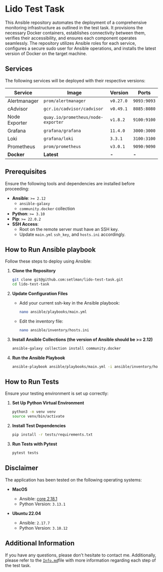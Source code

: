 # Lido Test Task

This Ansible repository automates the deployment of a comprehensive monitoring infrastructure as outlined in the test task. It provisions the necessary Docker containers, establishes connectivity between them, verifies their accessibility, and ensures each component operates seamlessly. The repository utilizes Ansible roles for each service, configures a secure sudo user for Ansible operations, and installs the latest version of Docker on the target machine.

## Services

The following services will be deployed with their respective versions:

| Service          | Image                                    | Version  | Ports                                 |
|------------------|------------------------------------------|----------|---------------------------------------|
| Alertmanager     | `prom/alertmanager`                      | `v0.27.0`| `9093:9093`                           |
| cAdvisor         | `gcr.io/cadvisor/cadvisor`               | `v0.49.1`| `8085:8080`                           |
| Node Exporter    | `quay.io/prometheus/node-exporter`        | `v1.8.2` | `9100:9100`                           |
| Grafana          | `grafana/grafana`                         | `11.4.0` | `3000:3000`                           |
| Loki             | `grafana/loki`                            | `3.3.1`  | `3100:3100`                           |
| Prometheus       | `prom/prometheus`                         | `v3.0.1` | `9090:9090`                           |
| **Docker**       | **Latest**                                | **-**    | **-**  

## Prerequisites

Ensure the following tools and dependencies are installed before proceeding:

- **Ansible**: `>= 2.12`
  - `ansible-galaxy`
  - `community.docker` collection
- **Python**: `>= 3.10`
- **Pip**: `>= 22.0.2`
- **SSH Access**:
  - Root on the remote server must have an SSH key.
  - Update `main.yml` `ssh_key`, and `hosts.ini` accordingly.

## How to Run Ansible playbook

Follow these steps to deploy using Ansible:

1. **Clone the Repository**

    ```bash
    git clone git@github.com:setlman/lido-test-task.git
    cd lido-test-task
    ```

2. **Update Configuration Files**

    - Add your current ssh-key in the Ansible playbook:

      ```bash
      nano ansible/playbooks/main.yml
      ```

    - Edit the inventory file:

      ```bash
      nano ansible/inventory/hosts.ini
      ```

3. **Install Ansible Collections (the version of Ansible should be >= 2.12)**

    ```bash
    ansible-galaxy collection install community.docker
    ```

4. **Run the Ansible Playbook**

    ```bash
    ansible-playbook ansible/playbooks/main.yml -i ansible/inventory/hosts.ini
    ```

## How to Run Tests

Ensure your testing environment is set up correctly:

1. **Set Up Python Virtual Environment**

    ```bash
    python3 -m venv venv
    source venv/bin/activate
    ```

2. **Install Test Dependencies**

    ```bash
    pip install -r tests/requirements.txt
    ```

3. **Run Tests with Pytest**

    ```bash
    pytest tests
    ```

## Disclaimer

The application has been tested on the following operating systems:

- **MacOS**
  - Ansible: [core 2.18.1](https://docs.ansible.com/ansible/latest/installation_guide/intro_installation.html)
  - Python Version: `3.13.1`

- **Ubuntu 22.04**
  - Ansible: `2.17.7`
  - Python Version: `3.10.12`

## Additional Information

If you have any questions, please don't hesitate to contact me. Additionally, please refer to the [`Info.md`](Info.md)file with more information regarding each step of the test task.


